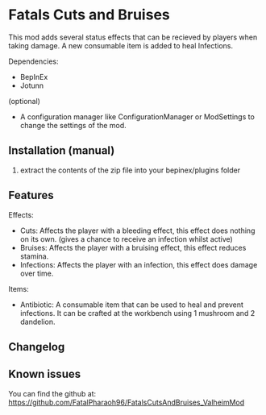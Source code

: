 ﻿# Fatals Cuts and Bruises

This mod adds several status effects that can be recieved by players when taking damage.
A new consumable item is added to heal Infections.

Dependencies:
- BepInEx
- Jotunn

(optional)
- A configuration manager like ConfigurationManager or ModSettings to change the settings of the mod.


## Installation (manual)

1. extract the contents of the zip file into your bepinex/plugins folder

## Features

Effects:
- Cuts: Affects the player with a bleeding effect, this effect does nothing on its own. (gives a chance to receive an infection whilst active)
- Bruises: Affects the player with a bruising effect, this effect reduces stamina.
- Infections: Affects the player with an infection, this effect does damage over time.

Items:
- Antibiotic: A consumable item that can be used to heal and prevent infections. It can be crafted at the workbench using 1 mushroom and 2 dandelion.

## Changelog


## Known issues
You can find the github at: https://github.com/FatalPharaoh96/FatalsCutsAndBruises_ValheimMod
